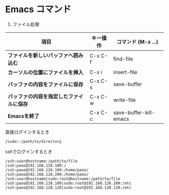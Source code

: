 # Emacs コマンド
1. ファイル処理
 
| 項目           | キー操作                               | コマンド (M-x ...)                    |
| -------------- | ---------------------------------------------- | ---------------------------------------------- |
| **ファイルを新しいバッファへ読み込む**       | C-x C-f | find-file          |
| **カーソルの位置にファイルを挿入**   | C-x i | insert-file |
| **バッファの内容をファイルに保存**   | C-x C-s                 | save-buffer                    |
| **バッファの内容を指定したファイルに保存**| C-x C-w      | write-file                  |
| **Emacsを終了**   | C-x C-c       | save-buffer-kill-emacs    |

直接ログインするとき
```emacs
/sudo::/path/to/directory
```
sshでログインするとき
```emacs
/ssh:user@hostname:/path/to/file
/ssh:paoo@192.168.128.109:/
/ssh:paoo@192.168.128.109:/home/paoo/
/ssh:paoo@192.168.128.200:/home/paoo/
/ssh:user@hostname|sudo:root@hostname:/path/to/file
/ssh:paoo@192.168.128.109|sudo:root@192.168.128.109:/etc
/ssh:paoo@192.168.128.120|sudo:root@192.168.128.120:/etc
```
